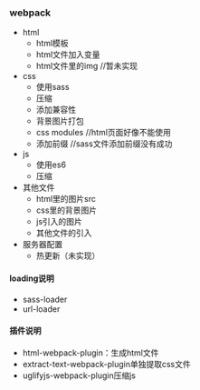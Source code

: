 ### webpack
* html
    * html模板
    * html文件加入变量
    * html文件里的img   //暂未实现
* css
    * 使用sass
    * 压缩
    * 添加兼容性
    * 背景图片打包
    * css modules   //html页面好像不能使用
    * 添加前缀  //sass文件添加前缀没有成功
* js
    * 使用es6
    * 压缩
* 其他文件
    * html里的图片src
    * css里的背景图片
    * js引入的图片
    * 其他文件的引入
* 服务器配置
    * 热更新（未实现）
#### loading说明
* sass-loader
* url-loader

#### 插件说明
* html-webpack-plugin：生成html文件
* extract-text-webpack-plugin单独提取css文件
* uglifyjs-webpack-plugin压缩js